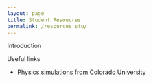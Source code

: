 ```yaml
---
layout: page
title: Student Resoucres
permalink: /resources_stu/
---
```


Introduction

Useful links

  * [Physics simulations from Colorado University](https://phet.colorado.edu)

